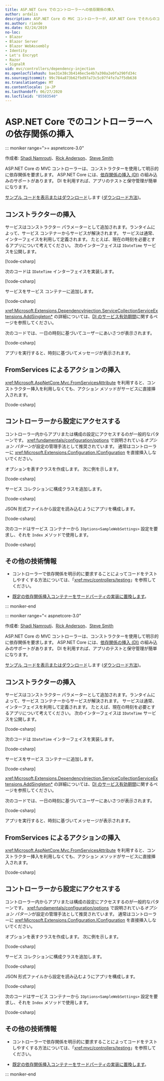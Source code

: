 ```yaml
---
title: ASP.NET Core でのコントローラーへの依存関係の挿入
author: ardalis
description: ASP.NET Core の MVC コントローラーが、ASP.NET Core でそれらのコンストラクターと依存関係の挿入を使用して、明示的にそれらの依存関係を要求する方法について説明します。
ms.author: riande
ms.date: 02/24/2019
no-loc:
- Blazor
- Blazor Server
- Blazor WebAssembly
- Identity
- Let's Encrypt
- Razor
- SignalR
uid: mvc/controllers/dependency-injection
ms.openlocfilehash: bae31e38c3b4146ec5e4b7a398a2e0fa290fd34c
ms.sourcegitcommit: 99c784a873b62fbd97a73c5c07f4fe7a7f5db638
ms.translationtype: MT
ms.contentlocale: ja-JP
ms.lasthandoff: 06/27/2020
ms.locfileid: "85503540"
---
```

# <a name="dependency-injection-into-controllers-in-aspnet-core"></a>ASP.NET Core でのコントローラーへの依存関係の挿入

::: moniker range=">= aspnetcore-3.0"

作成者: [Shadi Namrouti](https://github.com/shadinamrouti)、[Rick Anderson](https://twitter.com/RickAndMSFT)、[Steve Smith](https://github.com/ardalis)

ASP.NET Core の MVC コントローラーは、コンストラクターを使用して明示的に依存関係を要求します。 ASP.NET Core には、[依存関係の挿入 (DI)](xref:fundamentals/dependency-injection) の組み込みのサポートがあります。 DI を利用すれば、アプリのテストと保守管理が簡単になります。

[サンプル コードを表示またはダウンロード](https://github.com/dotnet/AspNetCore.Docs/tree/master/aspnetcore/mvc/controllers/dependency-injection/sample)します ([ダウンロード方法](xref:index#how-to-download-a-sample))。

## <a name="constructor-injection"></a>コンストラクターの挿入

サービスはコンストラクター パラメーターとして追加されます。ランタイムによって、サービス コンテナーからサービスが解決されます。 サービスは通常、インターフェイスを利用して定義されます。 たとえば、現在の時刻を必要とするアプリについて考えてください。 次のインターフェイスは `IDateTime` サービスを公開します。

[!code-csharp[](dependency-injection/3.1sample/ControllerDI/Interfaces/IDateTime.cs?name=snippet)]

次のコードは `IDateTime` インターフェイスを実装します。

[!code-csharp[](dependency-injection/3.1sample/ControllerDI/Services/SystemDateTime.cs?name=snippet)]

サービスをサービス コンテナーに追加します。

[!code-csharp[](dependency-injection/3.1sample/ControllerDI/Startup1.cs?name=snippet&highlight=3)]

<xref:Microsoft.Extensions.DependencyInjection.ServiceCollectionServiceExtensions.AddSingleton*> の詳細については、[DI のサービス有効期間](xref:fundamentals/dependency-injection#service-lifetimes)に関するページを参照してください。

次のコードでは、一日の時刻に基づいてユーザーにあいさつが表示されます。

[!code-csharp[](dependency-injection/3.1sample/ControllerDI/Controllers/HomeController.cs?name=snippet)]

アプリを実行すると、時刻に基づいてメッセージが表示されます。

## <a name="action-injection-with-fromservices"></a>FromServices によるアクションの挿入

<xref:Microsoft.AspNetCore.Mvc.FromServicesAttribute> を利用すると、コンストラクター挿入を利用しなくても、アクション メソッドがサービスに直接挿入されます。

[!code-csharp[](dependency-injection/3.1sample/ControllerDI/Controllers/HomeController.cs?name=snippet2)]

## <a name="access-settings-from-a-controller"></a>コントローラーから設定にアクセスする

コントローラー内からアプリまたは構成の設定にアクセスするのが一般的なパターンです。 <xref:fundamentals/configuration/options> で説明されている*オプション パターン*が設定の管理手法として推奨されています。 通常はコントローラーに <xref:Microsoft.Extensions.Configuration.IConfiguration> を直接挿入しないでください。

オプションを表すクラスを作成します。 次に例を示します。

[!code-csharp[](dependency-injection/3.1sample/ControllerDI/Models/SampleWebSettings.cs?name=snippet)]

サービス コレクションに構成クラスを追加します。

[!code-csharp[](dependency-injection/3.1sample/ControllerDI/Startup.cs?highlight=4&name=snippet1)]

JSON 形式ファイルから設定を読み込むようにアプリを構成します。

[!code-csharp[](dependency-injection/3.1sample/ControllerDI/Program.cs?name=snippet&range=10-15)]

次のコードはサービス コンテナーから `IOptions<SampleWebSettings>` 設定を要求し、それを `Index` メソッドで使用します。

[!code-csharp[](dependency-injection/3.1sample/ControllerDI/Controllers/SettingsController.cs?name=snippet)]

## <a name="additional-resources"></a>その他の技術情報

* コントローラーで依存関係を明示的に要求することによってコードをテストしやすくする方法については、「<xref:mvc/controllers/testing>」を参照してください。

* [既定の依存関係挿入コンテナーをサードパーティの実装に置換します](xref:fundamentals/dependency-injection#default-service-container-replacement)。

::: moniker-end

::: moniker range="< aspnetcore-3.0"

作成者: [Shadi Namrouti](https://github.com/shadinamrouti)、[Rick Anderson](https://twitter.com/RickAndMSFT)、[Steve Smith](https://github.com/ardalis)

ASP.NET Core の MVC コントローラーは、コンストラクターを使用して明示的に依存関係を要求します。 ASP.NET Core には、[依存関係の挿入 (DI)](xref:fundamentals/dependency-injection) の組み込みのサポートがあります。 DI を利用すれば、アプリのテストと保守管理が簡単になります。

[サンプル コードを表示またはダウンロード](https://github.com/dotnet/AspNetCore.Docs/tree/master/aspnetcore/mvc/controllers/dependency-injection/sample)します ([ダウンロード方法](xref:index#how-to-download-a-sample))。

## <a name="constructor-injection"></a>コンストラクターの挿入

サービスはコンストラクター パラメーターとして追加されます。ランタイムによって、サービス コンテナーからサービスが解決されます。 サービスは通常、インターフェイスを利用して定義されます。 たとえば、現在の時刻を必要とするアプリについて考えてください。 次のインターフェイスは `IDateTime` サービスを公開します。

[!code-csharp[](dependency-injection/sample/ControllerDI/Interfaces/IDateTime.cs?name=snippet)]

次のコードは `IDateTime` インターフェイスを実装します。

[!code-csharp[](dependency-injection/sample/ControllerDI/Services/SystemDateTime.cs?name=snippet)]

サービスをサービス コンテナーに追加します。

[!code-csharp[](dependency-injection/sample/ControllerDI/Startup1.cs?name=snippet&highlight=3)]

<xref:Microsoft.Extensions.DependencyInjection.ServiceCollectionServiceExtensions.AddSingleton*> の詳細については、[DI のサービス有効期間](xref:fundamentals/dependency-injection#service-lifetimes)に関するページを参照してください。

次のコードでは、一日の時刻に基づいてユーザーにあいさつが表示されます。

[!code-csharp[](dependency-injection/sample/ControllerDI/Controllers/HomeController.cs?name=snippet)]

アプリを実行すると、時刻に基づいてメッセージが表示されます。

## <a name="action-injection-with-fromservices"></a>FromServices によるアクションの挿入

<xref:Microsoft.AspNetCore.Mvc.FromServicesAttribute> を利用すると、コンストラクター挿入を利用しなくても、アクション メソッドがサービスに直接挿入されます。

[!code-csharp[](dependency-injection/sample/ControllerDI/Controllers/HomeController.cs?name=snippet2)]

## <a name="access-settings-from-a-controller"></a>コントローラーから設定にアクセスする

コントローラー内からアプリまたは構成の設定にアクセスするのが一般的なパターンです。 <xref:fundamentals/configuration/options> で説明されている*オプション パターン*が設定の管理手法として推奨されています。 通常はコントローラーに <xref:Microsoft.Extensions.Configuration.IConfiguration> を直接挿入しないでください。

オプションを表すクラスを作成します。 次に例を示します。

[!code-csharp[](dependency-injection/sample/ControllerDI/Models/SampleWebSettings.cs?name=snippet)]

サービス コレクションに構成クラスを追加します。

[!code-csharp[](dependency-injection/sample/ControllerDI/Startup.cs?highlight=4&name=snippet1)]

JSON 形式ファイルから設定を読み込むようにアプリを構成します。

[!code-csharp[](dependency-injection/sample/ControllerDI/Program.cs?name=snippet&range=10-15)]

次のコードはサービス コンテナーから `IOptions<SampleWebSettings>` 設定を要求し、それを `Index` メソッドで使用します。

[!code-csharp[](dependency-injection/sample/ControllerDI/Controllers/SettingsController.cs?name=snippet)]

## <a name="additional-resources"></a>その他の技術情報

* コントローラーで依存関係を明示的に要求することによってコードをテストしやすくする方法については、「<xref:mvc/controllers/testing>」を参照してください。

* [既定の依存関係挿入コンテナーをサードパーティの実装に置換します](xref:fundamentals/dependency-injection#default-service-container-replacement)。

::: moniker-end